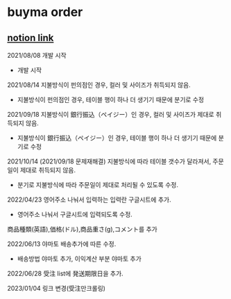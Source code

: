 # buyma order

## [notion link](https://www.notion.so/buyma-ad5fca580926462f9036506fe1fac290)

2021/08/08
개발 시작

- 개발 시작

2021/08/14
지불방식이 펀의점인 경우, 컬러 및 사이즈가 취득되지 않음.

- 지불방식이 펀의점인 경우, 테이블 행이 하나 더 생기기 때문에 분기로 수정

2021/09/18
지불방식이 銀行振込（ペイジー）인 경우, 컬러 및 사이즈가 제대로 취득되지 않음.

- 지불방식이 銀行振込（ペイジー）인 경우, 테이블 행이 하나 더 생기기 때문에 분기로 수정

2021/10/14 (2021/09/18 문제재해결)
지불방식에 따라 테이블 갯수가 달라져서, 주문일이 제대로 취득되지 않음.

- 분기로 지불방식에 따라 주문일이 제대로 처리될 수 있도록 수정.

2022/04/23
영어주소 나눠서 입력하는 입력란 구글시트에 추가.

- 영어주소 나눠서 구글시트에 입력되도록 수정.

商品種類(英語),価格(ドル),商品重さ(g),コメント를 추가

2022/06/13
야마토 배송추가에 따른 수정.

- 배송방법 야마토 추가, 이익계산 부분 야마토 추가

2022/06/28
受注 list에 発送期限日을 추가.

2023/01/04
링크 변경(受注만크롤링)
